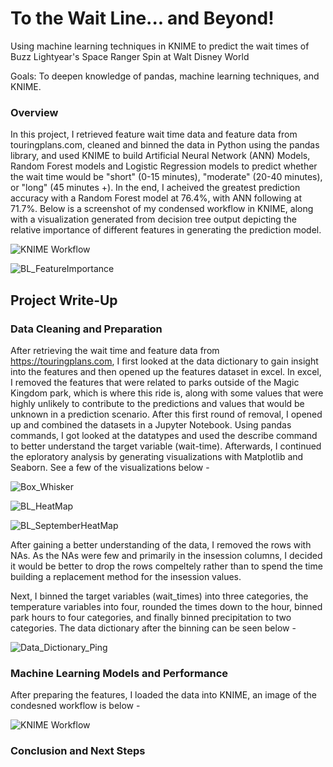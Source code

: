 # To the Wait Line... and Beyond!
Using machine learning techniques in KNIME to predict the wait times of Buzz Lightyear's Space Ranger Spin at Walt Disney World

Goals: To deepen knowledge of pandas, machine learning techniques, and KNIME.

### Overview
In this project, I retrieved feature wait time data and feature data from touringplans.com, cleaned and binned the data in Python using the pandas library, and used KNIME to build Artificial Neural Network (ANN) Models, Random Forest models and Logistic Regression models to predict whether the wait time would be "short" (0-15 minutes), "moderate" (20-40 minutes), or "long" (45 minutes +). In the end, I acheived the greatest prediction accuracy with a Random Forest model at 76.4%, with ANN following at 71.7%. Below is a screenshot of my condensed workflow in KNIME, along with a visualization generated from decision tree output depicting the relative importance of different features in generating the prediction model. 

![KNIME Workflow](https://github.com/grantcotherman/BL_WaitTimePrediction/assets/94634170/f359ae1e-dedf-4091-8b1a-e3235b093440)

![BL_FeatureImportance](https://github.com/grantcotherman/BL_WaitTimePrediction/assets/94634170/b68b17b3-f57a-4013-8843-d76adef6ae6b)

## Project Write-Up

### Data Cleaning and Preparation
After retrieving the wait time and feature data from https://touringplans.com, I first looked at the data dictionary to gain insight into the features and then opened up the features dataset in excel. In excel, I removed the features that were related to parks outside of the Magic Kingdom park, which is where this ride is, along with some values that were highly unlikely to contribute to the predictions and values that would be unknown in a prediction scenario. After this first round of removal, I opened up and combined the datasets in a Jupyter Notebook. Using pandas commands, I got looked at the datatypes and used the describe command to better understand the target variable (wait-time). Afterwards, I continued the eploratory analysis by generating visualizations with Matplotlib and Seaborn. See a few of the visualizations below - 

![Box_Whisker](https://github.com/grantcotherman/BL_WaitTimePrediction/assets/94634170/d951baa3-693f-45c2-8b16-04e40fd65e67)

![BL_HeatMap](https://github.com/grantcotherman/BL_WaitTimePrediction/assets/94634170/916ecac8-05c3-4ae4-8239-037e268b5431)

![BL_SeptemberHeatMap](https://github.com/grantcotherman/BL_WaitTimePrediction/assets/94634170/b0fc4c04-34c7-4ebd-be9b-2dc40db7743f)

After gaining a better understanding of the data, I removed the rows with NAs. As the NAs were few and primarily in the insession columns, I decided it would be better to drop the rows compeltely rather than to spend the time building a replacement method for the insession values. 

Next, I binned the target variables (wait_times) into three categories, the temperature variables into four, rounded the times down to the hour, binned park hours to four categories, and finally binned precipitation to two categories. The data dictionary after the binning can be seen below - 

![Data_Dictionary_Ping](https://github.com/grantcotherman/BL_WaitTimePrediction/assets/94634170/9f76b28d-05a7-4521-921a-db1afa48b857)

### Machine Learning Models and Performance
After preparing the features, I loaded the data into KNIME, an image of the condesned workflow is below - 

![KNIME Workflow](https://github.com/grantcotherman/BL_WaitTimePrediction/assets/94634170/f359ae1e-dedf-4091-8b1a-e3235b093440)



### Conclusion and Next Steps
